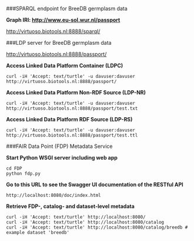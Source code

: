 ###SPARQL endpoint for BreeDB germplasm data

**Graph IRI: http://www.eu-sol.wur.nl/passport**

http://virtuoso.biotools.nl:8888/sparql/

###LDP server for BreeDB germplasm data

http://virtuoso.biotools.nl:8888/passport/

**Access Linked Data Platform Container (LDPC)**
```
curl -iH 'Accept: text/turtle' -u davuser:davuser http://virtuoso.biotools.nl:8888/passport/
```
**Access Linked Data Platform Non-RDF Source (LDP-NR)**
```
curl -iH 'Accept: text/turtle' -u davuser:davuser http://virtuoso.biotools.nl:8888/passport/test.txt
```
**Access Linked Data Platform RDF Source (LDP-RS)**
```
curl -iH 'Accept: text/turtle' -u davuser:davuser http://virtuoso.biotools.nl:8888/passport/test.ttl
```
###FAIR Data Point (FDP) Metadata Service

**Start Python WSGI server including web app**
```
cd FDP
python fdp.py
```

**Go to this URL to see the Swagger UI documentation of the RESTful API**
```
http://localhost:8080/doc/index.html
```

**Retrieve FDP-, catalog- and dataset-level metadata**
```
curl -iH 'Accept: text/turtle' http://localhost:8080/
curl -iH 'Accept: text/turtle' http://localhost:8080/catalog
curl -iH 'Accept: text/turtle' http://localhost:8080/catalog/breedb # example dataset 'breedb'
```

